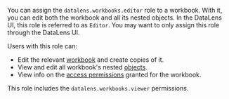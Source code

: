 You can assign the `datalens.workbooks.editor` role to a workbook. With it, you can edit both the workbook and all its nested objects. In the DataLens UI, this role is referred to as `Editor`. You may want to only assign this role through the DataLens UI.

Users with this role can:
* Edit the relevant [workbook](../../../datalens/workbooks-collections/index.md) and create copies of it.
* View and edit all workbook's nested [objects](../../../datalens/concepts/index.md#component-interrelation).
* View info on the [access permissions](../../../iam/concepts/access-control/index.md) granted for the workbook.

This role includes the `datalens.workbooks.viewer` permissions.
